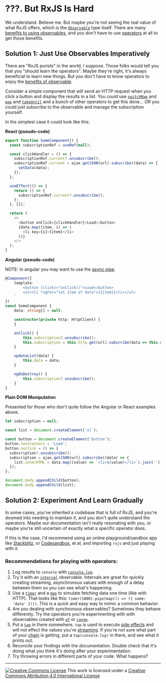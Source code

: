 # ???. But RxJS Is Hard

We understand. Believe me. But maybe you're not seeing the real value of what RxJS offers, which is the [`Observable`](API) type itself. There are many [benefits to using observables](1000-why-observables.md), and you don't have to use [operators](glossary-and-semantics#operator) at all to get those benefits.

## Solution 1: Just Use Observables Imperatively

There are "RxJS purists" in the world, I suppose. Those folks would tell you that you "should learn the operators". Maybe they're right, it's always beneficial to learn new things. But you don't have to know operators to enjoy the [benefits of observable](1000-why-observables.md).

Consider a simple component that will send an HTTP request when you click a button and display the results in a list. You _could_ use [`switchMap`](API) and [`map`](API) and [`takeUntil`](API) and a bunch of other operators to get this done... _OR_ you could just subscribe to the observable and manage the subscription yourself.

In the simplest case it could look like this:

**React (pseudo-code)**

```ts
export function SomeComponent() {
  const subscriptionRef = useRef(null);

  const clickHandler = () => {
    subscriptionRef.current?.unsubscribe();
    subscriptionRef.current = ajax.getJSON(url).subscribe((data) => {
      setData(data);
    });
  };

  useEffect(() => {
    return () => {
      subscriptionRef.current?.unsubscribe();
    };
  }, []);

  return (
    <>
      <button onClick={clickHandler}>Load</button>
      {data.map((item, i) => (
        <li key={i}>{item}</li>
      ))}
    </>
  );
}
```

**Angular (pseudo-code)**

NOTE: In angular you may want to use the [async pipe](LINK_HERE).

```ts
@Component({
    template: `
        <button (click)="onClick()">Load</button>
        <ul><li *ngFor="let item of data">{{item}}<li></ul>
    `
})
const SomeComponent {
    data: string[] = null;

    constructor(private http: HttpClient) {
    }

    onClick() {
        this.subscription?.unsubscribe();
        this.subscription = this.http.get(url).subscribe(data => this.updateList(data));
    }

    updateList(data) {
        this.data = data;
    }

    ngOnDestroy() {
        this.subscription?.unsubscribe();
    }
}
```

**Plain DOM Manipulation**

Presented for those who don't quite follow the Angular or React examples above.

```ts
let subscription = null;

const list = document.createElement('ul');

const button = document.createElement('button');
button.textContent = 'Load';
button.onclick = () => {
  subscription?.unsubscribe();
  subscription = ajax.getJSON(url).subscribe((data) => {
    list.innerHTML = data.map((value) => `<li>${value}</li>`).join('');
  });
};

document.body.appendChild(button);
document.body.appendChild(list);
```

## Solution 2: Experiment And Learn Gradually

In some cases, you've inherited a codebase that is full of RxJS, and you're doomed into needing to maintain it, and you don't quite understand the operators. Maybe our documentation isn't really resonating with you, or maybe you're still uncertain of exactly what a specific operator does.

If this is the case, I'd recommend using an online playground/sandbox app like [Stackblitz](https://stackblitz.com), or [Codesandbox](https://codesandbox.io), et al, and importing `rxjs` and just playing with it.

### Recommendations for playing with operators:

1. Log results to `console` with [`console.log`](MDN).
2. Try it with an [`interval`](API) observable. Intervals are great for quickly creating streaming, asynchronous values with enough of a delay between them so you can see what's happening.
3. Use a [`timer`](API) and a [`map`](API) to simulate fetching data one time (like with HTTP). That looks like this: `timer(1000).pipe(map(() => ({ some: 'data' })))`. This is a quick and easy way to mimic a common behavior.
4. Are you dealing with synchronous observables? Sometimes they behave differently. Try the operators you're experimenting with with observables created with [`of`](API) or [`range`](API).
5. Put a [`tap`](API) in there somewhere. `tap` is used to execute [side effects](glossary-and-semantics#side-effect) and will not effect the values you're [streaming](glossary-and-semantics#stream). If you're not sure what part of your [chain](glossary-and-semantics#chaining) is getting, put a `tap(console.log)` in there, and see what it prints out.
6. Reconcile your findings with the documentation. Double check that it's doing what you think it's doing after your experimentation.
7. Try throwing errors in different parts of your code. What happens?

---

<a rel="license" href="http://creativecommons.org/licenses/by/4.0/"><img alt="Creative Commons License" style="border-width:0" src="https://licensebuttons.net/l/by/4.0/80x15.png" /></a>
This work is licensed under a <a rel="license" href="http://creativecommons.org/licenses/by/4.0/">Creative Commons Attribution 4.0 International License</a>

